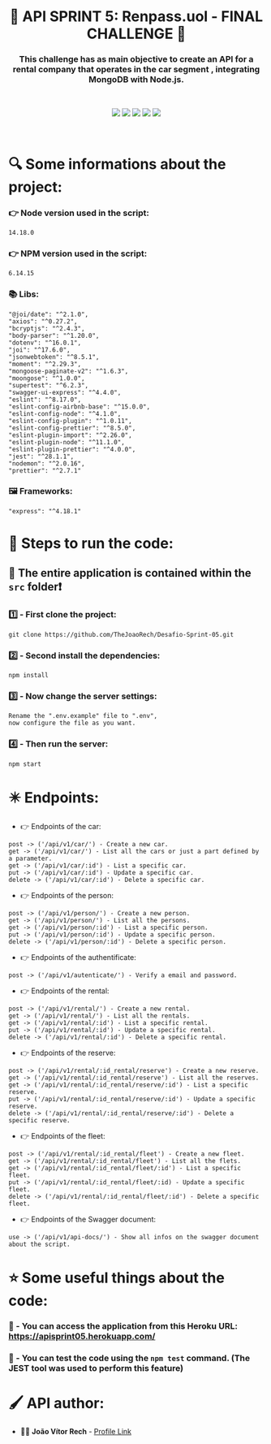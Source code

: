 <h1 align="center"> 🚗 API SPRINT 5: Renpass.uol - FINAL CHALLENGE 🚗 </h1>
<h3 align="center"> This challenge has as main objective to create an API for a rental company that operates in the car segment , integrating MongoDB with Node.js. </h3>

</br>
<p align="center">
 <img src="https://img.shields.io/badge/JavaScript-323330?style=for-the-badge&logo=javascript&logoColor=F7DF1E"/>
 <img src="https://img.shields.io/badge/Node.js-43853D?style=for-the-badge&logo=node.js&logoColor=white"/>
 <img src="https://img.shields.io/badge/MongoDB-4EA94B?style=for-the-badge&logo=mongodb&logoColor=white"/>
 <img src="https://img.shields.io/badge/Express.js-404D59?style=for-the-badge"/>
<img src=https://img.shields.io/badge/Heroku-430098?style=for-the-badge&logo=heroku&logoColor=white/>
</p>
</br>


<h1 align> 🔍 Some informations about the project: </h1>

### 👉 Node version used in the script:
```
14.18.0
```
### 👉 NPM version used in the script:
```
6.14.15
```
### 📚 Libs:
```
"@joi/date": "^2.1.0",
"axios": "^0.27.2",
"bcryptjs": "^2.4.3",
"body-parser": "^1.20.0",
"dotenv": "^16.0.1",
"joi": "^17.6.0",
"jsonwebtoken": "^8.5.1",
"moment": "^2.29.3",
"mongoose-paginate-v2": "^1.6.3",
"moongose": "^1.0.0",
"supertest": "^6.2.3",
"swagger-ui-express": "^4.4.0",
"eslint": "^8.17.0",
"eslint-config-airbnb-base": "^15.0.0",
"eslint-config-node": "^4.1.0",
"eslint-config-plugin": "^1.0.11",
"eslint-config-prettier": "^8.5.0",
"eslint-plugin-import": "^2.26.0",
"eslint-plugin-node": "^11.1.0",
"eslint-plugin-prettier": "^4.0.0",
"jest": "^28.1.1",
"nodemon": "^2.0.16",
"prettier": "^2.7.1"
```
### 🖼️ Frameworks:
```
"express": "^4.18.1"
```

<h1 align> 👣 Steps to run the code: </h1>

## 📁 The entire application is contained within the `src` folder❗

### 1️⃣ - First clone the project:

    git clone https://github.com/TheJoaoRech/Desafio-Sprint-05.git

### 2️⃣ - Second install the dependencies:

    npm install
    
### 3️⃣ - Now change the server settings:

    Rename the ".env.example" file to ".env", 
    now configure the file as you want.
    
### 4️⃣ - Then run the server:

    npm start
    
<h1 align=> ✴️ Endpoints: </h1>

* 👉 Endpoints of the car:
 ```
 post -> ('/api/v1/car/') - Create a new car.
 get -> ('/api/v1/car/') - List all the cars or just a part defined by a parameter.
 get -> ('/api/v1/car/:id') - List a specific car.
 put -> ('/api/v1/car/:id') - Update a specific car.
 delete -> ('/api/v1/car/:id') - Delete a specific car.
 ```
 * 👉 Endpoints of the person:
 ```
 post -> ('/api/v1/person/') - Create a new person.
 get -> ('/api/v1/person/') - List all the persons.
 get -> ('/api/v1/person/:id') - List a specific person.
 put -> ('/api/v1/person/:id') - Update a specific person.
 delete -> ('/api/v1/person/:id') - Delete a specific person.
 ```
 * 👉 Endpoints of the authentificate:
 ```
 post -> ('/api/v1/autenticate/') - Verify a email and password.
 ```
  * 👉 Endpoints of the rental:
 ```
 post -> ('/api/v1/rental/') - Create a new rental.
 get -> ('/api/v1/rental/') - List all the rentals.
 get -> ('/api/v1/rental/:id') - List a specific rental.
 put -> ('/api/v1/rental/:id') - Update a specific rental.
 delete -> ('/api/v1/rental/:id') - Delete a specific rental.
 ```
  * 👉 Endpoints of the reserve:
 ```
 post -> ('/api/v1/rental/:id_rental/reserve') - Create a new reserve.
 get -> ('/api/v1/rental/:id_rental/reserve') - List all the reserves.
 get -> ('/api/v1/rental/:id_rental/reserve/:id') - List a specific reserve.
 put -> ('/api/v1/rental/:id_rental/reserve/:id') - Update a specific reserve.
 delete -> ('/api/v1/rental/:id_rental/reserve/:id') - Delete a specific reserve.
 ```
   * 👉 Endpoints of the fleet:
 ```
 post -> ('/api/v1/rental/:id_rental/fleet') - Create a new fleet.
 get -> ('/api/v1/rental/:id_rental/fleet') - List all the flets.
 get -> ('/api/v1/rental/:id_rental/fleet/:id') - List a specific fleet.
 put -> ('/api/v1/rental/:id_rental/fleet/:id) - Update a specific fleet.
 delete -> ('/api/v1/rental/:id_rental/fleet/:id') - Delete a specific fleet.
 ```
   * 👉 Endpoints of the Swagger document:
 ```
 use -> ('/api/v1/api-docs/') - Show all infos on the swagger document about the script.
 ```
 <h1 align> ⭐ Some useful things about the code: </h1>
 
 ### 🦸 - You can access the application from this Heroku URL: https://apisprint05.herokuapp.com/
 ### 🧪 - You can test the code using the `npm test` command. (The JEST tool was used to perform this feature)
 
 
<h1 align=> 🖌️ API author: </h1>

* 👱‍♂️ **João Vítor Rech** - [Profile Link](https://github.com/TheJoaoRech)